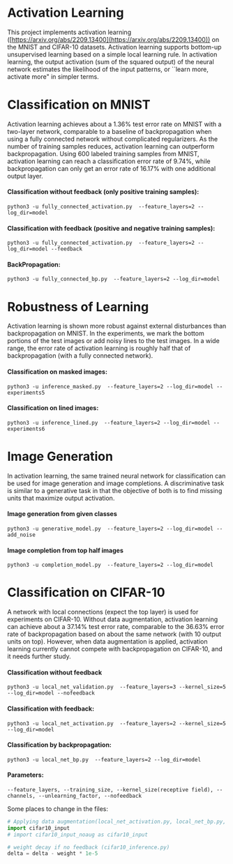 # Activation Learning

This project implements activation learning ([https://arxiv.org/abs/2209.13400](https://arxiv.org/abs/2209.13400)) on the MNIST and CIFAR-10 datasets.
Activation learning supports bottom-up unsupervised learning based on a simple local learning rule. In activation learning, the output activation (sum of the squared output) of the neural network estimates the likelihood of the input patterns, or ``learn more,
activate more" in simpler terms.


# Classification on MNIST

Activation learning achieves about a 1.36% test error rate on MNIST with a two-layer network, comparable to a baseline of backpropagation when
using a fully connected network without complicated regularizers. As the number of training samples reduces, activation learning can outperform backpropagation.
Using 600 labeled training samples from MNIST, activation learning can reach a classification error rate of 9.74%,
while backpropagation can only get an error rate of 16.17% with one additional output layer.

#### Classification without feedback (only positive training samples):
```commandline
python3 -u fully_connected_activation.py  --feature_layers=2 --log_dir=model
```

#### Classification with feedback (positive and negative training samples):
```commandline
python3 -u fully_connected_activation.py  --feature_layers=2 --log_dir=model --feedback
```

#### BackPropagation:
```commandline
python3 -u fully_connected_bp.py  --feature_layers=2 --log_dir=model
```

# Robustness of Learning

Activation learning is shown more robust against external disturbances than backpropagation on MNIST. In the experiments, we mark
the bottom portions of the test images or add noisy lines to the test images. In a wide range, the error rate of activation learning 
is roughly half that of backpropagation (with a fully connected network).

#### Classification on masked images:
```commandline
python3 -u inference_masked.py  --feature_layers=2 --log_dir=model --experiments5
```

#### Classification on lined images:
```commandline
python3 -u inference_lined.py  --feature_layers=2 --log_dir=model --experiments6
```

# Image Generation

In activation learning, the same trained neural network for classification can be used for image generation and image completions.
A discriminative task is similar to a generative task in that the objective of both is to find missing units that maximize output activation.

#### Image generation from given classes
```commandline
python3 -u generative_model.py  --feature_layers=2 --log_dir=model --add_noise
```

#### Image completion from top half images
```commandline
python3 -u completion_model.py  --feature_layers=2 --log_dir=model 
```

# Classification on CIFAR-10

A network with local connections (expect the top layer) is used for experiments on CIFAR-10. 
Without data augmentation, activation learning can achieve about a 37.14% test error rate, comparable to 
the 36.63% error rate of backpropagation based on about the same network (with 10 output units on top). However, when data augmentation is applied, 
activation learning currently cannot compete with backpropagation on CIFAR-10, and it needs further study.

#### Classification without feedback
```commandline
python3 -u local_net_validation.py  --feature_layers=3 --kernel_size=5 --log_dir=model --nofeedback
```

#### Classification with feedback:
```commandline
python3 -u local_net_activation.py  --feature_layers=2 --kernel_size=5 --log_dir=model
```

#### Classification by backpropagation:
```commandline
python3 -u local_net_bp.py  --feature_layers=2 --log_dir=model
```

#### Parameters:

```
--feature_layers, --training_size, --kernel_size(receptive field), --channels, --unlearning_factor, --nofeedback
```

Some places to change in the files:
```python
# Applying data augmentation(local_net_activation.py, local_net_bp.py, local_net_validation.py)
import cifar10_input    
# import cifar10_input_noaug as cifar10_input

# weight decay if no feedback (cifar10_inference.py)
delta = delta - weight * 1e-5
```

